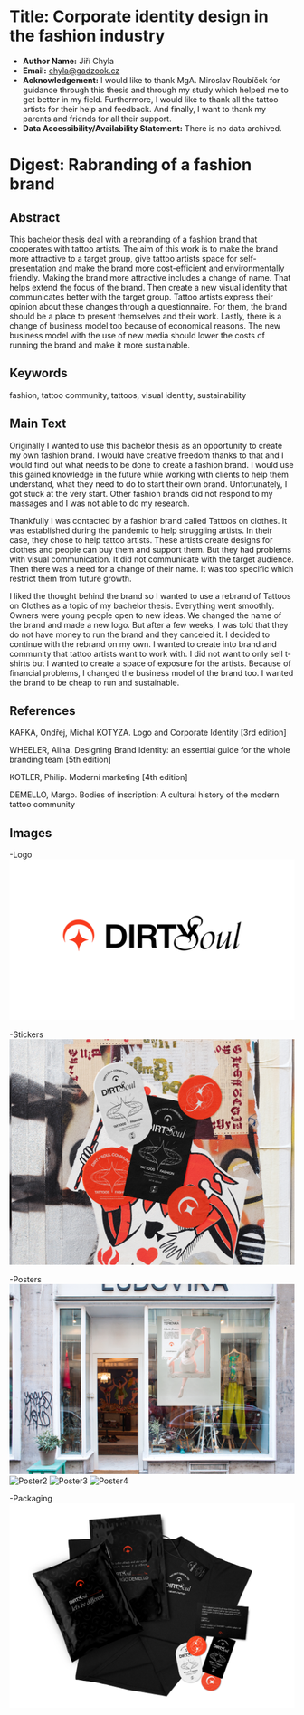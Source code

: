 # Title: Corporate identity design in the fashion industry

- **Author Name:** Jiří Chyla
- **Email:** chyla@gadzook.cz
- **Acknowledgement:** I would like to thank MgA. Miroslav Roubíček for guidance through this thesis and through my study which helped me to get better in my field. Furthermore, I would like to thank all the tattoo artists for their help and feedback. And finally, I want to thank my parents and friends for all their support.
- **Data Accessibility/Availability Statement:** There is no data archived.

# Digest: Rabranding of a fashion brand
## Abstract
This bachelor thesis deal with a rebranding of a fashion brand that cooperates with tattoo artists. The aim of this work is to make the brand more attractive to a target group, give tattoo artists space for self-presentation and make the brand more cost-efficient and environmentally friendly. Making the brand more attractive includes a change of name. That helps extend the focus of the brand. Then create a new visual identity that communicates better with the target group. Tattoo artists express their opinion about these changes through a questionnaire. For them, the brand should be a place to present themselves and their work. Lastly, there is a change of business model too because of economical reasons. The new business model with the use of new media should lower the costs of running the brand and make it more sustainable.
## Keywords
fashion, tattoo community, tattoos, visual identity, sustainability 
## Main Text
Originally I wanted to use this bachelor thesis as an opportunity to create my own fashion brand. I would have creative freedom thanks to that and I would find out what needs to be done to create a fashion brand. I would use this gained knowledge in the future while working with clients to help them understand, what they need to do to start their own brand. Unfortunately, I got stuck at the very start. Other fashion brands did not respond to my massages and I was not able to do my research.

Thankfully I was contacted by a fashion brand called Tattoos on clothes.  It was established during the pandemic to help struggling artists. In their case, they chose to help tattoo artists. These artists create designs for clothes and people can buy them and support them. But they had problems with visual communication. It did not communicate with the target audience. Then there was a need for a change of their name. It was too specific which restrict them from future growth.

I liked the thought behind the brand so I wanted to use a rebrand of Tattoos on Clothes as a topic of my bachelor thesis. Everything went smoothly. Owners were young people open to new ideas. We changed the name of the brand and made a new logo. But after a few weeks, I was told that they do not have money to run the brand and they canceled it. I decided to continue with the rebrand on my own. I wanted to create into brand and community that tattoo artists want to work with. I did not want to only sell t-shirts but I wanted to create a space of exposure for the artists. Because of financial problems, I changed the business model of the brand too. I wanted the brand to be cheap to run and sustainable.

## References
KAFKA, Ondřej, Michal KOTYZA. Logo and Corporate Identity [3rd edition]

WHEELER, Alina. Designing Brand Identity: an essential guide for the whole branding team [5th edition]

KOTLER, Philip. Moderní marketing [4th edition]

DEMELLO, Margo. Bodies of inscription: A cultural history of the modern tattoo community

## Images

-Logo
![Logo](img/logo.png)

-Stickers
![Stickers](img/27_urban_poster_mockup.jpg)

-Posters
![Poster1](img/81_urban_poster_mockup.jpg)
![Poster2](img/114_urban_poster_mockup.jpg)
![Poster3](img/133_urban_poster_mockup.jpg)
![Poster4](img/outdoor.jpg)

-Packaging
![packaging](img/Mockup_vlastni_vsechno.jpg)

